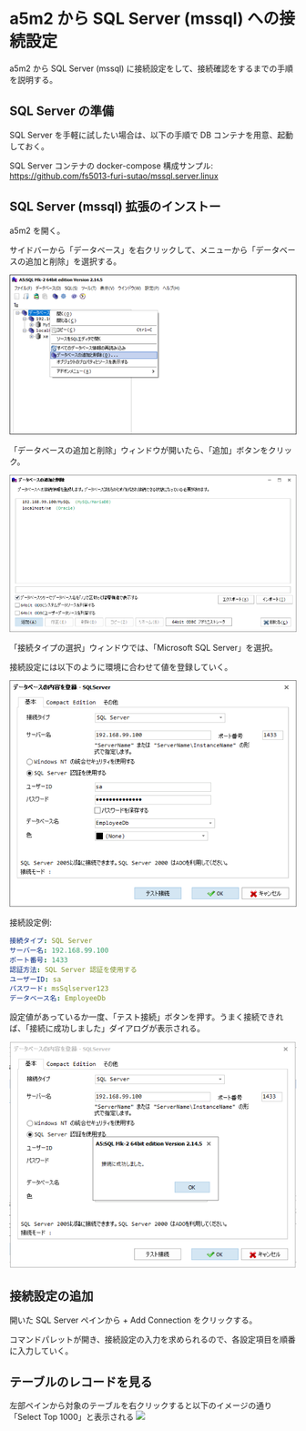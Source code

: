# a5m2 から SQL Server (mssql) への接続設定
a5m2 から SQL Server (mssql) に接続設定をして、接続確認をするまでの手順を説明する。

## SQL Server の準備
SQL Server を手軽に試したい場合は、以下の手順で DB コンテナを用意、起動しておく。

SQL Server コンテナの docker-compose 構成サンプル:  
https://github.com/fs5013-furi-sutao/mssql.server.linux

## SQL Server (mssql) 拡張のインストー
a5m2 を開く。

サイドバーから「データベース」を右クリックして、メニューから「データベースの追加と削除」を選択する。

![](./add_remove_database.a5m2.png)

「データベースの追加と削除」ウィンドウが開いたら、「追加」ボタンをクリック。

![](./add_db_button.a5m2.png)

「接続タイプの選択」ウィンドウでは、「Microsoft SQL Server」を選択。

接続設定には以下のように環境に合わせて値を登録していく。

![](./registerd_db_settings.a5m2.png)

接続設定例:
```yaml
接続タイプ: SQL Server
サーバー名: 192.168.99.100
ポート番号: 1433
認証方法: SQL Server 認証を使用する
ユーザーID: sa
パスワード: msSqlserver123
データベース名: EmployeeDb
```

設定値があっているか一度、「テスト接続」ボタンを押す。うまく接続できれば、「接続に成功しました」ダイアログが表示される。

![](./success_to_connect.a5m2.png)

## 接続設定の追加
開いた SQL Server ペインから + Add Connection をクリックする。

コマンドパレットが開き、接続設定の入力を求められるので、各設定項目を順番に入力していく。


## テーブルのレコードを見る
左部ペインから対象のテーブルを右クリックすると以下のイメージの通り「Select Top 1000」と表示される
![](./connected_with_mssql.png)
